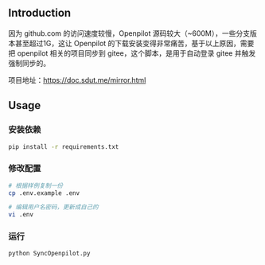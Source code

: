 ## Introduction

因为 github.com 的访问速度较慢，Openpilot 源码较大（~600M），一些分支版本甚至超过1G，这让 Openpilot 的下载安装变得非常痛苦，基于以上原因，需要把 openpilot 相关的项目同步到 gitee，这个脚本，是用于自动登录 gitee 并触发强制同步的。


项目地址：https://doc.sdut.me/mirror.html

## Usage

### 安装依赖

```bash
pip install -r requirements.txt
```

### 修改配置

```bash
# 根据样例复制一份
cp .env.example .env 

# 编辑用户名密码，更新成自己的
vi .env
```

### 运行

```bash
python SyncOpenpilot.py
```
